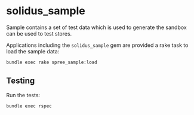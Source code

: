 # solidus\_sample

Sample contains a set of test data which is used to generate the sandbox can be
used to test stores.

Applications including the `solidus_sample` gem are provided a rake task to
load the sample data:

```bash
bundle exec rake spree_sample:load
```


## Testing

Run the tests:

```bash
bundle exec rspec
```

